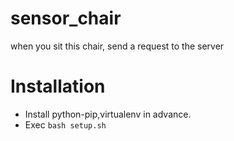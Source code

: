 # sensor_chair
when you sit this chair, send a request to the server

# Installation

- Install python-pip,virtualenv in advance.
- Exec `bash setup.sh`

